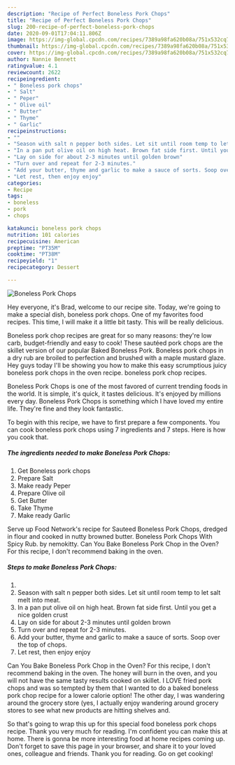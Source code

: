 ```yaml
---
description: "Recipe of Perfect Boneless Pork Chops"
title: "Recipe of Perfect Boneless Pork Chops"
slug: 200-recipe-of-perfect-boneless-pork-chops
date: 2020-09-01T17:04:11.806Z
image: https://img-global.cpcdn.com/recipes/7389a98fa620b08a/751x532cq70/boneless-pork-chops-recipe-main-photo.jpg
thumbnail: https://img-global.cpcdn.com/recipes/7389a98fa620b08a/751x532cq70/boneless-pork-chops-recipe-main-photo.jpg
cover: https://img-global.cpcdn.com/recipes/7389a98fa620b08a/751x532cq70/boneless-pork-chops-recipe-main-photo.jpg
author: Nannie Bennett
ratingvalue: 4.1
reviewcount: 2622
recipeingredient:
- " Boneless pork chops"
- " Salt"
- " Peper"
- " Olive oil"
- " Butter"
- " Thyme"
- " Garlic"
recipeinstructions:
- ""
- "Season with salt n pepper both sides. Let sit until room temp to let salt melt into meat."
- "In a pan put olive oil on high heat. Brown fat side first. Until you get a nice golden crust"
- "Lay on side for about 2-3 minutes until golden brown"
- "Turn over and repeat for 2-3 minutes."
- "Add your butter, thyme and garlic to make a sauce of sorts. Soop over the top of chops."
- "Let rest, then enjoy enjoy"
categories:
- Recipe
tags:
- boneless
- pork
- chops

katakunci: boneless pork chops 
nutrition: 101 calories
recipecuisine: American
preptime: "PT35M"
cooktime: "PT38M"
recipeyield: "1"
recipecategory: Dessert

---
```



![Boneless Pork Chops](https://img-global.cpcdn.com/recipes/7389a98fa620b08a/751x532cq70/boneless-pork-chops-recipe-main-photo.jpg)

Hey everyone, it's Brad, welcome to our recipe site. Today, we're going to make a special dish, boneless pork chops. One of my favorites food recipes. This time, I will make it a little bit tasty. This will be really delicious.

Boneless pork chop recipes are great for so many reasons: they&#39;re low carb, budget-friendly and easy to cook! These sautéed pork chops are the skillet version of our popular Baked Boneless Pork. Boneless pork chops in a dry rub are broiled to perfection and brushed with a maple mustard glaze. Hey guys today I&#39;ll be showing you how to make this easy scrumptious juicy boneless pork chops in the oven recipe. boneless pork chop recipes.

Boneless Pork Chops is one of the most favored of current trending foods in the world. It is simple, it's quick, it tastes delicious. It's enjoyed by millions every day. Boneless Pork Chops is something which I have loved my entire life. They're fine and they look fantastic.


To begin with this recipe, we have to first prepare a few components. You can cook boneless pork chops using 7 ingredients and 7 steps. Here is how you cook that.

<!--inarticleads1-->

##### The ingredients needed to make Boneless Pork Chops:

1. Get  Boneless pork chops
1. Prepare  Salt
1. Make ready  Peper
1. Prepare  Olive oil
1. Get  Butter
1. Take  Thyme
1. Make ready  Garlic


Serve up Food Network&#39;s recipe for Sauteed Boneless Pork Chops, dredged in flour and cooked in nutty browned butter. Boneless Pork Chops With Spicy Rub. by nemokitty. Can You Bake Boneless Pork Chop in the Oven? For this recipe, I don&#39;t recommend baking in the oven. 

<!--inarticleads2-->

##### Steps to make Boneless Pork Chops:

1. 
1. Season with salt n pepper both sides. Let sit until room temp to let salt melt into meat.
1. In a pan put olive oil on high heat. Brown fat side first. Until you get a nice golden crust
1. Lay on side for about 2-3 minutes until golden brown
1. Turn over and repeat for 2-3 minutes.
1. Add your butter, thyme and garlic to make a sauce of sorts. Soop over the top of chops.
1. Let rest, then enjoy enjoy


Can You Bake Boneless Pork Chop in the Oven? For this recipe, I don&#39;t recommend baking in the oven. The honey will burn in the oven, and you will not have the same tasty results cooked on skillet. I LOVE fried pork chops and was so tempted by them that I wanted to do a baked boneless pork chop recipe for a lower calorie option! The other day, I was wandering around the grocery store (yes, I actually enjoy wandering around grocery stores to see what new products are hitting shelves and. 

So that's going to wrap this up for this special food boneless pork chops recipe. Thank you very much for reading. I'm confident you can make this at home. There is gonna be more interesting food at home recipes coming up. Don't forget to save this page in your browser, and share it to your loved ones, colleague and friends. Thank you for reading. Go on get cooking!
